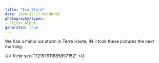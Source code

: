 ```yaml
---
title: "Ice Storm"
date: 2008-12-17 00:00:00
photography/types:
- Flickr Album
generated: true
---
```

We had a minor ice storm in Terre Haute, IN.  I took these pictures the next morning.

{{< flickr set="72157611685897152" >}}
